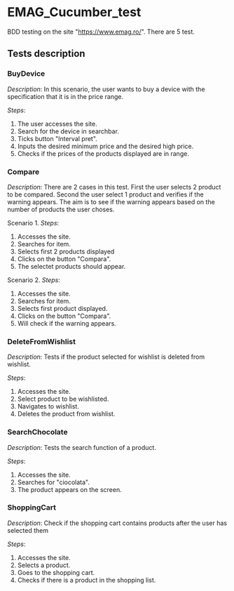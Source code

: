 # EMAG_Cucumber_test
BDD testing on the site "https://www.emag.ro/". There are 5 test.

## Tests description

### BuyDevice
_Description_: In this scenario, the user wants to buy a device with the specification that it is in the price range.

_Steps_:
1. The user accesses the site.
1. Search for the device in searchbar.
1. Ticks button "Interval pret".
1. Inputs the desired minimum price and the desired high price.
1. Checks if the prices of the products displayed are in range.

### Compare
_Description_: There are 2 cases in this test. First the user selects 2 product to be compared. Second the user select 1 product and verifies if the warning appears.
The aim is to see if the warning appears based on the number of products the user choses.

Scenario 1. _Steps_:
1. Accesses the site.
1. Searches for item.
1. Selects first 2 products displayed
1. Clicks on the button "Compara".
1. The selectet products should appear.

Scenario 2. _Steps_:
1. Accesses the site.
1. Searches for item.
1. Selects first product displayed.
1. Clicks on the button "Compara".
1. Will check if the warning appears.

### DeleteFromWishlist
_Description_: Tests if the product selected for wishlist is deleted from wishlist.

_Steps_:
1. Accesses the site.
1. Select product to be wishlisted.
1. Navigates to wishlist.
1. Deletes the product from wishlist.

### SearchChocolate
_Description_: Tests the search function of a product. 

_Steps_:
1. Accesses the site.
1. Searches for "ciocolata".
1. The product appears on the screen.

### ShoppingCart
_Description_: Check if the shopping cart contains products after the user has selected them

_Steps_:
1. Accesses the site.
1. Selects a product.
1. Goes to the shopping cart.
1. Checks if there is a product in the shopping list.
